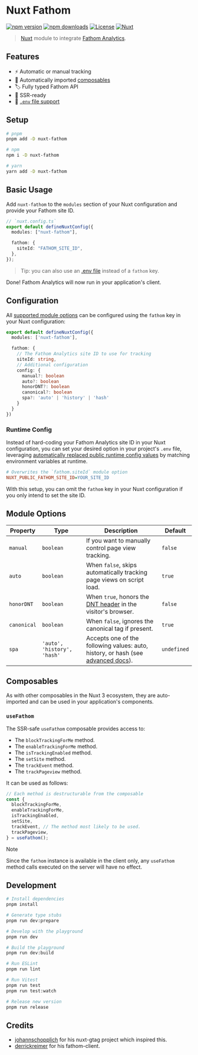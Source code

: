 # Nuxt Fathom

[![npm version][npm-version-src]][npm-version-href]
[![npm downloads][npm-downloads-src]][npm-downloads-href]
[![License][license-src]][license-href]
[![Nuxt][nuxt-src]][nuxt-href]

> [Nuxt](https://nuxt.com) module to integrate [Fathom Analytics](https://usefathom.com/).

## Features

- ⚡ Automatic or manual tracking
- 📯 Automatically imported [composables](#composables)
- 🏷️ Fully typed Fathom API
- 🦾 SSR-ready
- 📂 [`.env` file support](#configuration)

## Setup

```bash
# pnpm
pnpm add -D nuxt-fathom

# npm
npm i -D nuxt-fathom

# yarn
yarn add -D nuxt-fathom
```

## Basic Usage

Add `nuxt-fathom` to the `modules` section of your Nuxt configuration and provide your Fathom site ID.

```ts
// `nuxt.config.ts`
export default defineNuxtConfig({
  modules: ["nuxt-fathom"],

  fathom: {
    siteId: "FATHOM_SITE_ID",
  },
});
```

> Tip: you can also use an [.env file](#runtime-config) instead of a `fathom` key.

Done! Fathom Analytics will now run in your application's client.

## Configuration

All [supported module options](#module-options) can be configured using the `fathom` key in your Nuxt configuration:

```ts
export default defineNuxtConfig({
  modules: ['nuxt-fathom'],

  fathom: {
    // The Fathom Analytics site ID to use for tracking
    siteId: string,
    // Additional configuration
    config: {
      manual?: boolean
      auto?: boolean
      honorDNT?: boolean
      canonical?: boolean
      spa?: 'auto' | 'history' | 'hash'
    }
  }
})
```

### Runtime Config

Instead of hard-coding your Fathom Analytics site ID in your Nuxt configuration, you can set your desired option in your project's `.env` file, leveraging [automatically replaced public runtime config values](https://nuxt.com/docs/api/configuration/nuxt-config#runtimeconfig) by matching environment variables at runtime.

```ini
# Overwrites the `fathom.siteId` module option
NUXT_PUBLIC_FATHOM_SITE_ID=YOUR_SITE_ID
```

With this setup, you can omit the `fathom` key in your Nuxt configuration if you only intend to set the site ID.

## Module Options

| Property    | Type                        | Description                                                                                                                               | Default     |
| ----------- | --------------------------- | ----------------------------------------------------------------------------------------------------------------------------------------- | ----------- |
| `manual`    | `boolean`                   | If you want to manually control page view tracking.                                                                                       | `false`     |
| `auto`      | `boolean`                   | When `false`, skips automatically tracking page views on script load.                                                                     | `true`      |
| `honorDNT`  | `boolean`                   | When `true`, honors the [DNT header](https://developer.mozilla.org/en-US/docs/Web/HTTP/Headers/DNT) in the visitor's browser.             | `false`     |
| `canonical` | `boolean`                   | When `false`, ignores the canonical tag if present.                                                                                       | `true`      |
| `spa`       | `'auto', 'history', 'hash'` | Accepts one of the following values: auto, history, or hash (see [advanced docs](https://usefathom.com/docs/script/script-advanced#spa)). | `undefined` |

## Composables

As with other composables in the Nuxt 3 ecosystem, they are auto-imported and can be used in your application's components.

### `useFathom`

The SSR-safe `useFathom` composable provides access to:

- The `blockTrackingForMe` method.
- The `enableTrackingForMe` method.
- The `isTrackingEnabled` method.
- The `setSite` method.
- The `trackEvent` method.
- The `trackPageview` method.

It can be used as follows:

```ts
// Each method is destructurable from the composable
const {
  blockTrackingForMe,
  enableTrackingForMe,
  isTrackingEnabled,
  setSite,
  trackEvent, // The method most likely to be used.
  trackPageview,
} = useFathom();
```

> [!NOTE]
> Since the `fathom` instance is available in the client only, any `useFathom` method calls executed on the server will have no effect.

## Development

```bash
# Install dependencies
pnpm install

# Generate type stubs
pnpm run dev:prepare

# Develop with the playground
pnpm run dev

# Build the playground
pnpm run dev:build

# Run ESLint
pnpm run lint

# Run Vitest
pnpm run test
pnpm run test:watch

# Release new version
pnpm run release
```

## Credits

- [johannschopplich](https://github.com/johannschopplich/) for his nuxt-gtag project which inspired this.
- [derrickreimer](https://github.com/derrickreimer) for his fathom-client.

<!-- Badges -->

[npm-version-src]: https://img.shields.io/npm/v/nuxt-fathom/latest.svg?style=flat&colorA=18181B&colorB=28CF8D
[npm-version-href]: https://npmjs.com/package/nuxt-fathom
[npm-downloads-src]: https://img.shields.io/npm/dm/nuxt-fathom.svg?style=flat&colorA=18181B&colorB=28CF8D
[npm-downloads-href]: https://npmjs.com/package/nuxt-fathom
[license-src]: https://img.shields.io/npm/l/nuxt-fathom.svg?style=flat&colorA=18181B&colorB=28CF8D
[license-href]: https://npmjs.com/package/nuxt-fathom
[nuxt-src]: https://img.shields.io/badge/Nuxt-18181B?logo=nuxt.js
[nuxt-href]: https://nuxt.com
